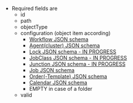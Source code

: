 * Required fields are
    * id
    * path
    * objectType
    * configuration (object item according)
    	* <a href="../../../../../jobscheduler/schemas/workflow/workflow-schema.json" target="workflow">Workflow JSON schema</a>
    	* <a href="../../../../../jobscheduler/schemas/agent/agentRef-schema.json" target="agent">Agent(cluster) JSON schema</a>
    	* <a href="../../../../../jobscheduler/schemas/lock/lock-schema.json" target="jobclass">Lock JSON schema - IN PROGRESS</a>
    	* <a href="../../../../../jobscheduler/schemas/jobclass/jobClass-schema.json" target="jobclass">JobClass JSON schema - IN PROGRESS</a>
    	* <a href="../../../../../jobscheduler/schemas/junction/junction-schema.json" target="junction">Junction JSON schema - IN PROGRESS</a>
    	* <a href="../../../../../jobscheduler/schemas/job/job-schema.json" target="job">Job JSON schema</a>
    	* <a href="../../../../../orderManagement/schemas/orders/orderTemplate-schema.json" target="order">Order(-Template) JSON schema</a>
    	* <a href="../../../../../joc/schemas/calendar/calendar-schema.json" target="calendar">Calendar JSON schema</a>
    	* EMPTY in case of a folder
    * valid
